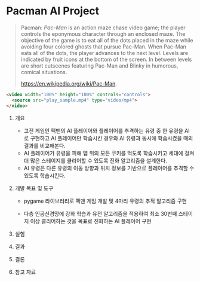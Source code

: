 # Pacman AI Project

> Pacman: *Pac-Man* is an action maze chase video game; the player controls the eponymous character through an enclosed maze. The objective of the game is to eat all of the dots placed in the maze while avoiding four colored ghosts that pursue Pac-Man. When Pac-Man eats all of the dots, the player advances to the next level. Levels are indicated by fruit icons at the bottom of the screen. In between levels are short cutscenes featuring Pac-Man and Blinky in humorous, comical situations.
>
> https://en.wikipedia.org/wiki/Pac-Man.  

```html
<video width="100%" height="100%" controls="controls">
  <source src="play_sample.mp4" type="video/mp4">
</video>
```

1. 개요

   - 고전 게임인 팩맨의 AI 플레이어와 플레이어를 추격하는 유령 중 한 유령을 AI로 구현하고 AI 플레이어만 학습시킨 경우와 AI 유령과 동시에 학습시켰을 때의 결과를 비교해본다. 
   - AI 플레이어가 유령을 피해 맵 위의 모든 쿠키를 먹도록 학습시키고 세대에 걸쳐 더 많은 스테이지를 클리어할 수 있도록 진화 알고리즘을 설계한다. 
   - AI 유령은 다른 유령의 이동 방향과 위치 정보를 기반으로 플레이어를 추격할 수 있도록 학습시킨다.

2. 개발 목표 및 도구

   - pygame 라이브러리로 팩맨 게임 개발 및 4마리 유령의 추적 알고리즘 구현

   - 다층 인공신경망에 강화 학습과 유전 알고리즘을 적용하여 최소 30번째 스테이지 이상 클리어하는 것을 목표로 진화하는 AI 플레이어 구현

3. 실험

4. 결과

5. 결론

6. 참고 자료